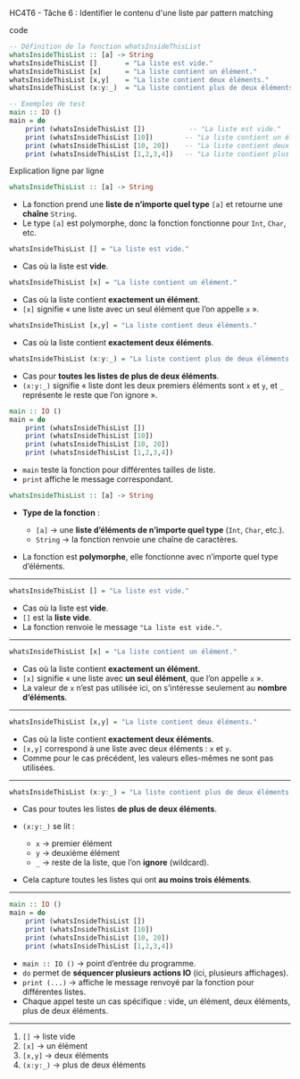 HC4T6 - Tâche 6 : Identifier le contenu d'une liste par pattern matching

code 

```haskell
-- Définition de la fonction whatsInsideThisList
whatsInsideThisList :: [a] -> String
whatsInsideThisList []       = "La liste est vide."
whatsInsideThisList [x]      = "La liste contient un élément."
whatsInsideThisList [x,y]    = "La liste contient deux éléments."
whatsInsideThisList (x:y:_)  = "La liste contient plus de deux éléments."

-- Exemples de test
main :: IO ()
main = do
    print (whatsInsideThisList [])           -- "La liste est vide."
    print (whatsInsideThisList [10])        -- "La liste contient un élément."
    print (whatsInsideThisList [10, 20])    -- "La liste contient deux éléments."
    print (whatsInsideThisList [1,2,3,4])   -- "La liste contient plus de deux éléments."
```

Explication ligne par ligne

```haskell
whatsInsideThisList :: [a] -> String
```

* La fonction prend une **liste de n’importe quel type** `[a]` et retourne une **chaîne** `String`.
* Le type `[a]` est polymorphe, donc la fonction fonctionne pour `Int`, `Char`, etc.

```haskell
whatsInsideThisList [] = "La liste est vide."
```

* Cas où la liste est **vide**.

```haskell
whatsInsideThisList [x] = "La liste contient un élément."
```

* Cas où la liste contient **exactement un élément**.
* `[x]` signifie « une liste avec un seul élément que l’on appelle `x` ».

```haskell
whatsInsideThisList [x,y] = "La liste contient deux éléments."
```

* Cas où la liste contient **exactement deux éléments**.

```haskell
whatsInsideThisList (x:y:_) = "La liste contient plus de deux éléments."
```

* Cas pour **toutes les listes de plus de deux éléments**.
* `(x:y:_)` signifie « liste dont les deux premiers éléments sont `x` et `y`, et `_` représente le reste que l’on ignore ».

```haskell
main :: IO ()
main = do
    print (whatsInsideThisList [])
    print (whatsInsideThisList [10])
    print (whatsInsideThisList [10, 20])
    print (whatsInsideThisList [1,2,3,4])
```

* `main` teste la fonction pour différentes tailles de liste.
* `print` affiche le message correspondant.

```haskell
whatsInsideThisList :: [a] -> String
```

* **Type de la fonction** :

  * `[a]` → une **liste d’éléments de n’importe quel type** (`Int`, `Char`, etc.).
  * `String` → la fonction renvoie une chaîne de caractères.
* La fonction est **polymorphe**, elle fonctionne avec n’importe quel type d’éléments.

---

```haskell
whatsInsideThisList [] = "La liste est vide."
```

* Cas où la liste est **vide**.
* `[]` est la **liste vide**.
* La fonction renvoie le message `"La liste est vide."`.

---

```haskell
whatsInsideThisList [x] = "La liste contient un élément."
```

* Cas où la liste contient **exactement un élément**.
* `[x]` signifie « une liste avec **un seul élément**, que l’on appelle `x` ».
* La valeur de `x` n’est pas utilisée ici, on s’intéresse seulement au **nombre d’éléments**.

---

```haskell
whatsInsideThisList [x,y] = "La liste contient deux éléments."
```

* Cas où la liste contient **exactement deux éléments**.
* `[x,y]` correspond à une liste avec deux éléments : `x` et `y`.
* Comme pour le cas précédent, les valeurs elles-mêmes ne sont pas utilisées.

---

```haskell
whatsInsideThisList (x:y:_) = "La liste contient plus de deux éléments."
```

* Cas pour toutes les listes **de plus de deux éléments**.
* `(x:y:_)` se lit :

  * `x` → premier élément
  * `y` → deuxième élément
  * `_` → reste de la liste, que l’on **ignore** (wildcard).
* Cela capture toutes les listes qui ont **au moins trois éléments**.

---

```haskell
main :: IO ()
main = do
    print (whatsInsideThisList [])
    print (whatsInsideThisList [10])
    print (whatsInsideThisList [10, 20])
    print (whatsInsideThisList [1,2,3,4])
```

* `main :: IO ()` → point d’entrée du programme.
* `do` permet de **séquencer plusieurs actions IO** (ici, plusieurs affichages).
* `print (...)` → affiche le message renvoyé par la fonction pour différentes listes.
* Chaque appel teste un cas spécifique : vide, un élément, deux éléments, plus de deux éléments.

---


1. `[]` → liste vide
2. `[x]` → un élément
3. `[x,y]` → deux éléments
4. `(x:y:_)` → plus de deux éléments





